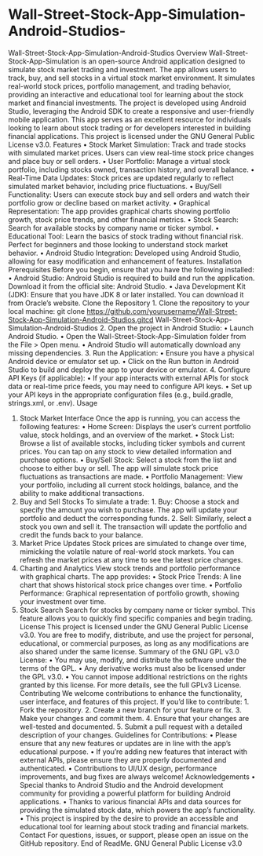 # Wall-Street-Stock-App-Simulation-Android-Studios-
Wall-Street-Stock-App-Simulation-Android-Studios
Overview
Wall-Street-Stock-App-Simulation is an open-source Android application designed to simulate stock market trading and investment. The app allows users to track, buy, and sell stocks in a virtual stock market environment. It simulates real-world stock prices, portfolio management, and trading behavior, providing an interactive and educational tool for learning about the stock market and financial investments.
The project is developed using Android Studio, leveraging the Android SDK to create a responsive and user-friendly mobile application. This app serves as an excellent resource for individuals looking to learn about stock trading or for developers interested in building financial applications.
This project is licensed under the GNU General Public License v3.0.
Features	•	Stock Market Simulation: Track and trade stocks with simulated market prices. Users can view real-time stock price changes and place buy or sell orders.	•	User Portfolio: Manage a virtual stock portfolio, including stocks owned, transaction history, and overall balance.	•	Real-Time Data Updates: Stock prices are updated regularly to reflect simulated market behavior, including price fluctuations.	•	Buy/Sell Functionality: Users can execute stock buy and sell orders and watch their portfolio grow or decline based on market activity.	•	Graphical Representation: The app provides graphical charts showing portfolio growth, stock price trends, and other financial metrics.	•	Stock Search: Search for available stocks by company name or ticker symbol.	•	Educational Tool: Learn the basics of stock trading without financial risk. Perfect for beginners and those looking to understand stock market behavior.	•	Android Studio Integration: Developed using Android Studio, allowing for easy modification and enhancement of features.
Installation
Prerequisites
Before you begin, ensure that you have the following installed:	•	Android Studio: Android Studio is required to build and run the application. Download it from the official site: Android Studio.	•	Java Development Kit (JDK): Ensure that you have JDK 8 or later installed. You can download it from Oracle’s website.
Clone the Repository	1.	Clone the repository to your local machine:
git clone https://github.com/yourusername/Wall-Street-Stock-App-Simulation-Android-Studios.gitcd Wall-Street-Stock-App-Simulation-Android-Studios
	2.	Open the project in Android Studio:	•	Launch Android Studio.	•	Open the Wall-Street-Stock-App-Simulation folder from the File > Open menu.	•	Android Studio will automatically download any missing dependencies.	3.	Run the Application:	•	Ensure you have a physical Android device or emulator set up.	•	Click on the Run button in Android Studio to build and deploy the app to your device or emulator.	4.	Configure API Keys (if applicable):	•	If your app interacts with external APIs for stock data or real-time price feeds, you may need to configure API keys.	•	Set up your API keys in the appropriate configuration files (e.g., build.gradle, strings.xml, or .env).
Usage
1. Stock Market Interface
Once the app is running, you can access the following features:	•	Home Screen: Displays the user’s current portfolio value, stock holdings, and an overview of the market.	•	Stock List: Browse a list of available stocks, including ticker symbols and current prices. You can tap on any stock to view detailed information and purchase options.	•	Buy/Sell Stock: Select a stock from the list and choose to either buy or sell. The app will simulate stock price fluctuations as transactions are made.	•	Portfolio Management: View your portfolio, including all current stock holdings, balance, and the ability to make additional transactions.
2. Buy and Sell Stocks
To simulate a trade:	1.	Buy: Choose a stock and specify the amount you wish to purchase. The app will update your portfolio and deduct the corresponding funds.	2.	Sell: Similarly, select a stock you own and sell it. The transaction will update the portfolio and credit the funds back to your balance.
3. Market Price Updates
Stock prices are simulated to change over time, mimicking the volatile nature of real-world stock markets. You can refresh the market prices at any time to see the latest price changes.
4. Charting and Analytics
View stock trends and portfolio performance with graphical charts. The app provides:	•	Stock Price Trends: A line chart that shows historical stock price changes over time.	•	Portfolio Performance: Graphical representation of portfolio growth, showing your investment over time.
5. Stock Search
Search for stocks by company name or ticker symbol. This feature allows you to quickly find specific companies and begin trading.
License
This project is licensed under the GNU General Public License v3.0. You are free to modify, distribute, and use the project for personal, educational, or commercial purposes, as long as any modifications are also shared under the same license.
Summary of the GNU GPL v3.0 License:	•	You may use, modify, and distribute the software under the terms of the GPL.	•	Any derivative works must also be licensed under the GPL v3.0.	•	You cannot impose additional restrictions on the rights granted by this license.
For more details, see the full GPLv3 License.
Contributing
We welcome contributions to enhance the functionality, user interface, and features of this project. If you’d like to contribute:	1.	Fork the repository.	2.	Create a new branch for your feature or fix.	3.	Make your changes and commit them.	4.	Ensure that your changes are well-tested and documented.	5.	Submit a pull request with a detailed description of your changes.
Guidelines for Contributions:	•	Please ensure that any new features or updates are in line with the app’s educational purpose.	•	If you’re adding new features that interact with external APIs, please ensure they are properly documented and authenticated.	•	Contributions to UI/UX design, performance improvements, and bug fixes are always welcome!
Acknowledgements	•	Special thanks to Android Studio and the Android development community for providing a powerful platform for building Android applications.	•	Thanks to various financial APIs and data sources for providing the simulated stock data, which powers the app’s functionality.	•	This project is inspired by the desire to provide an accessible and educational tool for learning about stock trading and financial markets.
Contact
For questions, issues, or support, please open an issue on the GitHub repository.
End of ReadMe.
GNU General Public License v3.0 
